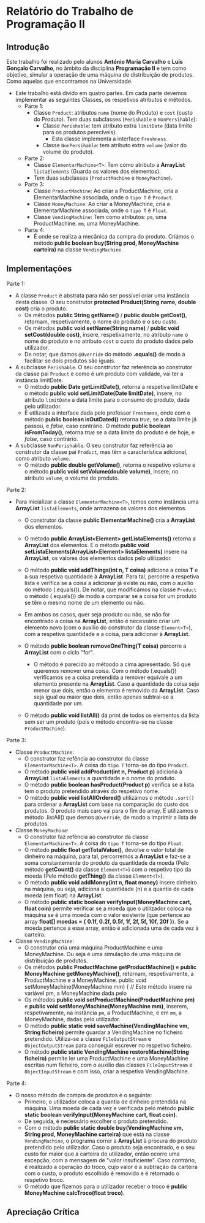 # Relatório do Trabalho de Programação II

## Introdução
Este trabalho foi realizado pelo alunos **António Maria Carvalho** e **Luís Gonçalo Carvalho**, no âmbito da disciplina **Programação II** e tem como objetivo, simular a operação de uma máquina de distribuição de produtos. Como aquelas que encontramos na Universidade. 
- Este trabalho está divido em quatro partes. Em cada parte devemos implementar as seguintes Classes, os respetivos atributos e métodos.
    - Parte 1:
        - Classe `Product`: atributos `name` (nome do Produto) e `cost` (custo do Produto). Tem duas subclasses (`Perishable` e `NonPersihable`):
            - Classe `Perishable`: tem atributo extra `limitDate` (data limite para os produtos perecíveis).
                - Esta classe implementa a interface `Freshness`.
            - Classe `NonPersihable`: tem atributo extra `volume` (valor do volume do produto).
    - Parte 2:
        - Classe `ElementarMachine<T>`: Tem como atributo a **ArrayList** `listaElements` (Guarda os valores dos elementos). 
        - Tem duas subclasses (`ProductMachine` e `MoneyMachine`).
    - Parte 3:
        - Classe `ProductMachine`: Ao criar a ProductMachine, cria a ElementarMachine associada, onde o `tipo T` é `Product`.
        - Classe `MoneyMachine`: Ao criar a MoneyMachine, cria a ElementarMachine associada, onde o `tipo T` é `Float`.
        - Classe `VendingMachine`: Tem como atributos: `pm`, uma ProductMachine. `mm`, uma MoneyMachine.
    - Parte 4:
        - É onde se realiza a mecânica da compra do produto. Criámos o método **public boolean buy(String prod, MoneyMachine carteira)** na classe `VendingMachine`.

## Implementações
Parte  1:
- A classe `Product` é abstrata para não ser possível criar uma instância desta classe. O seu construtor **protected Product(String name, double cost)** cria o produto.
    - Os métodos **public String getName()** / **public double getCost()**, retornam, respetivamente, o nome do produto e o seu custo.
    - Os métodos **public void setName(String name)** / **public void setCost(double cost)**, insere, respetivamente, no atributo `name` o nome do produto e no atributo `cost` o custo do produto dados pelo utilizador.
    - De notar, que damos `@Override` do método **.equals()** de modo a facilitar se dois produtos são iguais.
- A subclasse `Perishable`. O seu construtor faz referência ao construtor da classe pai `Product` e como é um produto com validade, vai ter a instância limitDate.
    - O método **public Date getLimitDate()**, retorna a respetiva limitDate e o método **public void setLimitDate(Date limitDate)**, insere, no atributo `limitDate` a data limite para o consumo do produto, dada pelo utilizador.
    - É utilizada a interface dada pelo professor `Freshness`, onde com o método **public boolean isOutDated()** retorna *true*, se a data limite já passou, e *false*, caso contrário. O método **public boolean isFromToday()**, retorna *true* se a data limite do produto é de hoje, e *false*, caso contrário.
- A subclasse `NonPerishable`. O seu construtor faz referência ao construtor da classe pai `Product`, mas têm a característica adicional, como atributo `volume`.
    - O método **public double getVolume()**, retorna o respetivo volume e o método **public void setVolume(double volume)**, insere, no atributo `volume`, o volume do produto.

Parte 2:
- Para inicializar a classe `ElementarMachine<T>`, temos como instância uma **ArrayList** `listaElements`, onde armazena os valores dos elementos.
    - O construtor da classe **public ElementarMachine()** cria a **ArrayList** dos elementos.
    - O método **public ArrayList<Element<T>> getListaElements()** retorna a **ArrayList** dos elementos. E o método **public void setListaElements(ArrayList<Element<T>> listaElements)** insere na **ArrayList**, os valores dos elementos dados pelo utilizador.
    - O método **public void addThings(int n, T coisa)** adiciona a coisa **T** e a sua respetiva quantidade à **ArrayList**. Para tal, percorre a respetiva lista e verifica se a coisa a adicionar já existe ou não, com o auxílio do método (.equals()). De notar, que modificámos na classe `Product` o método (.equals()) de modo a comparar se a coisa for um produto se têm o mesmo nome de um elemento ou não.
    - Em ambos os casos, quer seja produto ou não, se não for encontrado a coisa na **ArrayList**, então é necessário criar um elemento novo (com o auxílio do construtor da classe `Element<T>`), com a respetiva quantidade e a coisa, para adicionar à **ArrayList**.

    - O método **public boolean removeOneThing(T coisa)** percorre a **ArrayList** com o ciclo "for".
        - O método é parecido ao métoodo a cima apresentado. Só que queremos remover uma coisa. Com o método (.equals()) verificamos se a coisa pretendida a remover equivale a um elemento presente na **ArrayList**. Caso a quantidade da coisa seja menor que dois, então o elemento é removido da **ArrayList**. Caso seja igual ou maior que dois, então apenas subtrai-se a quantidade por um.
    - O método **public void listAll()** dá print de todos os elementos da lista sem ser um produto (pois o método encontra-se na classe `ProductMachine`).

Parte 3:
- Classe `ProductMachine`:
    - O construtor faz refência ao construtor da classe `ElementarMachine<T>`. A coisa do `tipo T` torna-se do tipo `Product`.
    - O método **public void addProduct(int n, Product p)** adiciona à **ArrayList** `listaElements` a quantidade e o nome do produto.
    - O método **public boolean hasProduct(Product p)**  verifica se a lista tem o produto pretendido através do respetivo nome.
    - O método **public void listAllOrdered()** utilizámos o método `.sort()` para ordenar a **ArrayList** com base na comparação do custo dos produtos. O produto mais caro vai para o fim do array. E utilizamos o método .listAll() que demos `@Override`, de modo a imprimir a lista de produtos.
- Classe `MoneyMachine`:
    - O construtor faz refência ao construtor da classe `ElementarMachine<T>`. A coisa do `tipo T` torna-se do tipo `Float`.
    - O método **public float getTotalValue()**, devolve o valor total de dinheiro na máquina, para tal, percorremos a **ArrayList** e faz-se a soma constantemente do produto da quantidade da moeda (Pelo método **getCount()** da classe `Element<T>`) com o respetivo tipo da moeda (Pelo método **getThing()** da classe `Element<T>`).
    - O método **public void addMoney(int n, float money)** insere dinheiro na máquina, ou seja, adiciona a quantidade (n) e a quantia de cada moeda (em float) na **ArrayList**.
    - O método **public static boolean verifyInput(MoneyMachine cart, float coin)** permite verificar se a moeda que o utilizador coloca na máquina se é uma moeda com o valor existente (que pertence ao array **float[] moedas = { 0.1f, 0.2f, 0.5f, 1f, 2f, 5f, 10f, 20f }**). Se a moeda pertence a esse array, então é adicionada uma de cada vez à carteira.
- Classe `VendingMachine`:
    - O construtor cria uma máquina ProductMachine e uma MoneyMachine. Ou seja é uma simulação de uma máquina de distribuição de produtos.
    - Os métodos **public ProductMachine getProductMachine()** e **public MoneyMachine getMoneyMachine()**, retornam, respetivamente, a ProductMachine e a MoneyMachine.
    public void setMoneyMachine(MoneyMachine mm) { // Este método insere na variável pm, a MoneyMachine dada pelo
    - Os métodos **public void setProductMachine(ProductMachine pm)** e **public void setMoneyMachine(MoneyMachine mm)**, inserem, respetivamente, na instância `pm`, a ProductMachine, e em `mm`, a MoneyMachine, dadas pelo utilizador.
    - O método **public static void saveMachine(VendingMachine vm, String ficheiro)** permite guardar a VendingMachine no ficheiro pretendido. Utiliza-se a classe `FileOutputStream` e `ObjectOutputStream` para conseguir escrever no respetivo ficheiro.
    - O método **public static VendingMachine restoreMachine(String ficheiro)** permite ler uma ProductMachine e uma MoneyMachine escritas num ficheiro, com o auxílio das classes `FileInputStream` e `ObjectInputStream` e com isso, criar a respetiva VendingMachine.

Parte 4:
- O nosso método de compra de produtos é o seguinte:
    - Primeiro, o utilizador coloca a quantia de dinheiro pretendida na máquina. Uma moeda de cada vez e verificada pelo método **public static boolean verifyInput(MoneyMachine cart, float coin)**.
    - De seguida, é necessário escolher o produto pretendido. 
    - Com o método **public static double buy(VendingMachine vm, String prod, MoneyMachine carteira)** que está na classe `VendingMachine`, o programa correr a **ArrayList** à procura do produto pretendido pelo utilizador. Caso o produto seja encontrado, e o seu custo for maior que a carteira do utilizador, então ocorre uma excepção, com a mensagem de "valor insuficiente". Caso contrário, é realizado a operação do troco, cujo valor é a subtração da carteira com o custo, o produto escolhido é removido e é retornado o respetivo troco. 
    - O método que fizemos para o utilizador receber o troco é **public MoneyMachine calcTroco(float troco)**.

## Apreciação Crítica